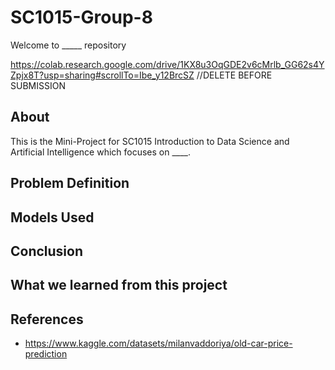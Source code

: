 # SC1015-Group-8
Welcome to _____ repository

https://colab.research.google.com/drive/1KX8u3OqGDE2v6cMrlb_GG62s4YZpjx8T?usp=sharing#scrollTo=Ibe_y12BrcSZ //DELETE BEFORE SUBMISSION

## About
This is the Mini-Project for SC1015 Introduction to Data Science and Artificial Intelligence which focuses on ____. 

## Problem Definition

## Models Used

## Conclusion

## What we learned from this project

## References
- https://www.kaggle.com/datasets/milanvaddoriya/old-car-price-prediction
